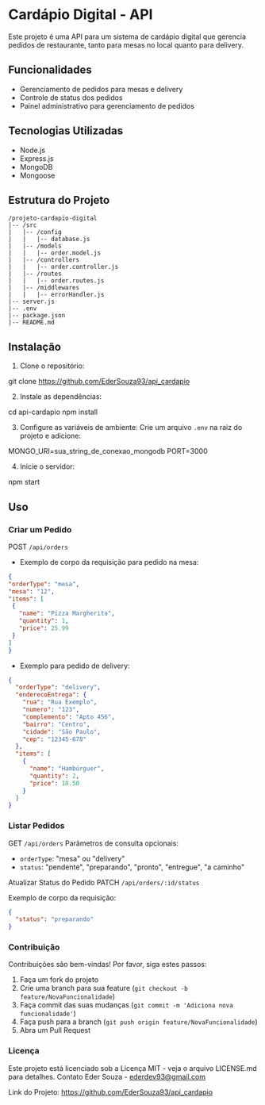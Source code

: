 # Cardápio Digital - API

Este projeto é uma API para um sistema de cardápio digital que gerencia pedidos de restaurante, tanto para mesas no local quanto para delivery.

## Funcionalidades

- Gerenciamento de pedidos para mesas e delivery
- Controle de status dos pedidos
- Painel administrativo para gerenciamento de pedidos

## Tecnologias Utilizadas

- Node.js
- Express.js
- MongoDB
- Mongoose

## Estrutura do Projeto
```
/projeto-cardapio-digital
|-- /src
|   |-- /config
|   |   |-- database.js
|   |-- /models
|   |   |-- order.model.js
|   |-- /controllers
|   |   |-- order.controller.js
|   |-- /routes
|   |   |-- order.routes.js
|   |-- /middlewares
|   |   |-- errorHandler.js
|-- server.js
|-- .env
|-- package.json
|-- README.md
```

## Instalação

1. Clone o repositório:

git clone https://github.com/EderSouza93/api_cardapio

2. Instale as dependências:

cd api-cardapio
npm install

3. Configure as variáveis de ambiente:
Crie um arquivo `.env` na raiz do projeto e adicione:

MONGO_URI=sua_string_de_conexao_mongodb
PORT=3000

4. Inicie o servidor:

npm start 

## Uso

### Criar um Pedido

POST `/api/orders`

- Exemplo de corpo da requisição para pedido na mesa:
```json
{
"orderType": "mesa",
"mesa": "12",
"items": [
 {
   "name": "Pizza Margherita",
   "quantity": 1,
   "price": 25.99
 }
]
}
````
- Exemplo para pedido de delivery:
```json
{
  "orderType": "delivery",
  "enderecoEntrega": {
    "rua": "Rua Exemplo",
    "numero": "123",
    "complemento": "Apto 456",
    "bairro": "Centro",
    "cidade": "São Paulo",
    "cep": "12345-678"
  },
  "items": [
    {
      "name": "Hambúrguer",
      "quantity": 2,
      "price": 18.50
    }
  ]
}
```

### Listar Pedidos

GET `/api/orders`
Parâmetros de consulta opcionais:

- `orderType`: "mesa" ou "delivery"
- `status`: "pendente", "preparando", "pronto", "entregue", "a caminho"

Atualizar Status do Pedido
PATCH `/api/orders/:id/status`

Exemplo de corpo da requisição:

```json
{
  "status": "preparando"
}
````
### Contribuição

Contribuições são bem-vindas! Por favor, siga estes passos:

1. Faça um fork do projeto
2. Crie uma branch para sua feature (`git checkout -b feature/NovaFuncionalidade`)
3. Faça commit das suas mudanças (`git commit -m 'Adiciona nova funcionalidade'`)
4. Faça push para a branch (`git push origin feature/NovaFuncionalidade`)
5. Abra um Pull Request

### Licença
Este projeto está licenciado sob a Licença MIT - veja o arquivo LICENSE.md para detalhes.
Contato
Eder Souza - ederdev93@gmail.com

Link do Projeto: https://github.com/EderSouza93/api_cardapio